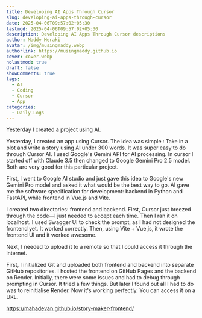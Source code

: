 ```yaml
---
title: Developing AI Apps Through Cursor
slug: developing-ai-apps-through-cursor
date: 2025-04-06T09:57:02+05:30
lastmod: 2025-04-06T09:57:02+05:30
description: Developing AI Apps Through Cursor descriptions
author: Maddy Meraki
avatar: /img/musingmaddy.webp
authorlink: https://musingmaddy.github.io
cover: cover.webp
nolastmod: true
draft: false
showComments: true
tags:
  - AI
  - Coding
  - Cursor
  - App
categories:
  - Daily-Logs
---
```

Yesterday I created a project using AI.
  
Yesterday, I created an app using Cursor. The idea was simple : Take in a plot and write a story using AI under 300 words. It was super easy to do through Cursor AI. I used Google's Gemini API for AI processing. In cursor I started off with Claude 3.5 then changed to Google Gemini Pro 2.5 model. Both are very good for this particular project.

First, I went to Google AI studio and just gave this idea to Google's new Gemini Pro model and asked it what would be the best way to go. AI gave me the software specification for development: backend in Python and FastAPI, while frontend in Vue.js and Vite.  
  
I created two directories: frontend and backend. First, Cursor just breezed through the code—I just needed to accept each time. Then I ran it on localhost. I used Swagger UI to check the prompt, as I had not designed the frontend yet. It worked correctly. Then, using Vite + Vue.js, it wrote the frontend UI and it worked awesome.  
  
Next, I needed to upload it to a remote so that I could access it through the internet.  
  
First, I initialized Git and uploaded both frontend and backend into separate GitHub repositories. I hosted the frontend on GitHub Pages and the backend on Render. Initially, there were some issues and had to debug through prompting in Cursor. It tried a few things. But later I found out  all I had to do was to reinitialise Render. Now it's working perfectly. You can access it on a URL.

https://mahadevan.github.io/story-maker-frontend/